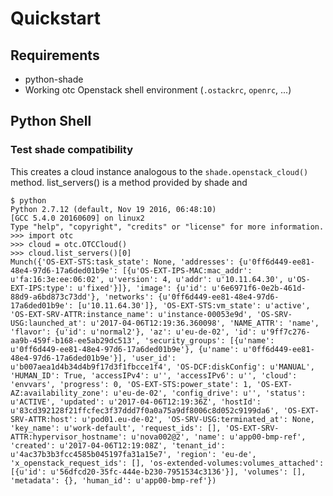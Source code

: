 # Quickstart

## Requirements

- python-shade
- Working otc Openstack shell environment (`.ostackrc`, `openrc`, ...)

## Python Shell

### Test shade compatibility

This creates a cloud instance analogous to the `shade.openstack_cloud()` method.
list\_servers() is a method provided by shade and 

	$ python
	Python 2.7.12 (default, Nov 19 2016, 06:48:10)
	[GCC 5.4.0 20160609] on linux2
	Type "help", "copyright", "credits" or "license" for more information.
	>>> import otc
	>>> cloud = otc.OTCCloud()
	>>> cloud.list_servers()[0]
	Munch({'OS-EXT-STS:task_state': None, 'addresses': {u'0ff6d449-ee81-48e4-97d6-17a6ded01b9e': [{u'OS-EXT-IPS-MAC:mac_addr': u'fa:16:3e:ee:06:02', u'version': 4, u'addr': u'10.11.64.30', u'OS-EXT-IPS:type': u'fixed'}]}, 'image': {u'id': u'6e6971f6-0e2b-461d-88d9-a6bd873c73dd'}, 'networks': {u'0ff6d449-ee81-48e4-97d6-17a6ded01b9e': [u'10.11.64.30']}, 'OS-EXT-STS:vm_state': u'active', 'OS-EXT-SRV-ATTR:instance_name': u'instance-00053e9d', 'OS-SRV-USG:launched_at': u'2017-04-06T12:19:36.360098', 'NAME_ATTR': 'name', 'flavor': {u'id': u'normal2'}, 'az': u'eu-de-02', 'id': u'9ff7c276-aa9b-459f-b168-ee5ab29dc513', 'security_groups': [{u'name': u'0ff6d449-ee81-48e4-97d6-17a6ded01b9e'}, {u'name': u'0ff6d449-ee81-48e4-97d6-17a6ded01b9e'}], 'user_id': u'b007aea1d4b34d4b9f17d3f1fbcce1f4', 'OS-DCF:diskConfig': u'MANUAL', 'HUMAN_ID': True, 'accessIPv4': u'', 'accessIPv6': u'', 'cloud': 'envvars', 'progress': 0, 'OS-EXT-STS:power_state': 1, 'OS-EXT-AZ:availability_zone': u'eu-de-02', 'config_drive': u'', 'status': u'ACTIVE', 'updated': u'2017-04-06T12:19:36Z', 'hostId': u'83cd392128f21ffcfec3f37ddd7f0a0a75a9df8006c8d052c9199da6', 'OS-EXT-SRV-ATTR:host': u'pod01.eu-de-02', 'OS-SRV-USG:terminated_at': None, 'key_name': u'work-default', 'request_ids': [], 'OS-EXT-SRV-ATTR:hypervisor_hostname': u'nova002@2', 'name': u'app00-bmp-ref', 'created': u'2017-04-06T12:19:08Z', 'tenant_id': u'4ac37b3b3fcc4585b045197fa31a15e7', 'region': 'eu-de', 'x_openstack_request_ids': [], 'os-extended-volumes:volumes_attached': [{u'id': u'56dfcd20-35fc-444e-b230-7951534c3136'}], 'volumes': [], 'metadata': {}, 'human_id': u'app00-bmp-ref'})

